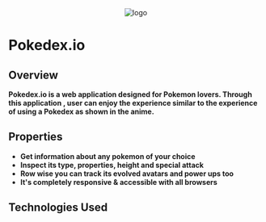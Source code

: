 <div style="display:flex; align-items:center; justify-content:center;">
    <img src="https://github.com/Megh2005/Jobpedia/assets/147889330/6eca2c85-8568-48cb-8315-e0deaf470db4" alt="logo">
</div>

# Pokedex.io

## Overview

**Pokedex.io is a web application designed for Pokemon lovers. Through this application , user can enjoy the experience similar to the experience of using a Pokedex as shown in the anime.**

## Properties

- **Get information about any pokemon of your choice**
- **Inspect its type, properties, height and special attack**
- **Row wise you can track its evolved avatars and power ups too**
- **It's completely responsive & accessible with all browsers**

## Technologies Used
